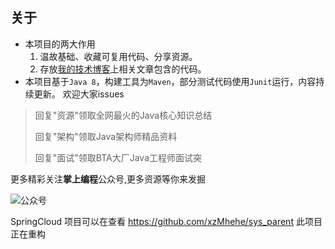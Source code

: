 ## 关于
- 本项目的两大作用
  1. 温故基础、收藏可复用代码、分享资源。
  2. 存放[我的技术博客](https://www.cnblogs.com/mzdljgz/)上相关文章包含的代码。
- 本项目基于```Java 8```，构建工具为```Maven```，部分测试代码使用```Junit```运行，内容持续更新。
欢迎大家issues

>回复"资源"领取全网最火的Java核心知识总结
>
>回复"架构"领取Java架构师精品资料
>
>回复"面试"领取BTA大厂Java工程师面试突

更多精彩关注**掌上编程**公众号,更多资源等你来发掘

![公众号](http://image.codingce.com.cn/blog/20190927/cHSvF6EnDaFU.png)


SpringCloud 项目可以在查看 https://github.com/xzMhehe/sys_parent 此项目 正在重构
